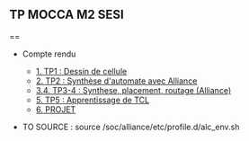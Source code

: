 ## TP MOCCA M2 SESI
==

- Compte rendu
  - [1. TP1 : Dessin de cellule ](tp1/tp1_CR.md)
  - [2. TP2 : Synthèse d'automate avec Alliance ](tp2/TP2_FABRE_SEKOURI.md)
  - [3.4. TP3-4 : Synthese, placement, routage (Alliance)](tp3/tp3-4.md)
  - [5. TP5 : Apprentissage de TCL](tp5/tp5_cr.md)
  - [6. PROJET](report_projet_cadence.pdf)

- TO SOURCE : source /soc/alliance/etc/profile.d/alc_env.sh
